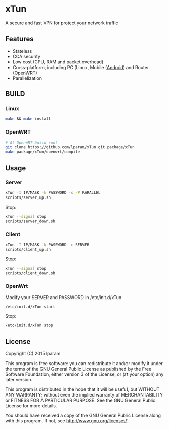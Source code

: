xTun
=================
A secure and fast VPN for protect your network traffic

Features
------------
* Stateless
* CCA security
* Low cost (CPU, RAM and packet overhead)
* Cross-platform, including PC (Linux, Mobile ([Android](https://github.com/lparam/xTun-android)) and Router (OpenWRT)
* Parallelization


BUILD
------------

### Linux

```bash
make && make install
```

### OpenWRT

```bash
# At OpenWRT build root
git clone https://github.com/lparam/xTun.git package/xTun
make package/xTun/openwrt/compile
```

Usage
------------

### Server

```bash
xTun -I IP/MASK -k PASSWORD -s -P PARALLEL
scripts/server_up.sh
```

Stop:
```bash
xTun --signal stop
scripts/server_down.sh
```

### Client

```bash
xTun -I IP/MASK -k PASSWORD -c SERVER
scripts/client_up.sh
```

Stop:
```bash
xTun --signal stop
scripts/client_down.sh
```

### OpenWrt

Modify your SERVER and PASSWORD in /etc/init.d/xTun
```bash
/etc/init.d/xTun start
```

Stop:
```bash
/etc/init.d/xTun stop
```

## License

Copyright (C) 2015 lparam

This program is free software: you can redistribute it and/or modify
it under the terms of the GNU General Public License as published by
the Free Software Foundation, either version 3 of the License, or
(at your option) any later version.

This program is distributed in the hope that it will be useful,
but WITHOUT ANY WARRANTY; without even the implied warranty of
MERCHANTABILITY or FITNESS FOR A PARTICULAR PURPOSE.  See the
GNU General Public License for more details.

You should have received a copy of the GNU General Public License
along with this program. If not, see <http://www.gnu.org/licenses/>.
